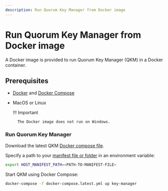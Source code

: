 ```yaml
---
description: Run Quorum Key Manager from Docker image
---
```


# Run Quorum Key Manager from Docker image

A Docker image is provided to run Quorum Key Manager (QKM) in a Docker container.

## Prerequisites

- [Docker](https://docs.docker.com/install/) and [Docker Compose](https://docs.docker.com/compose/install/)
- MacOS or Linux

    !!! Important

        The Docker image does not run on Windows.

### Run Quorum Key Manager

Download the latest QKM [Docker compose file](https://github.com/ConsenSys/quorum-key-manager/blob/main/docker-compose.latest.yml).

Specify a path to your [manifest file or folder](../HowTo/Use-Manifest-File/Overview.md) in an environment variable:

```bash
export HOST_MANIFEST_PATH=<PATH-TO-MANIFEST-FILE>
```

Start QKM using Docker Compose:

```bash
docker-compose -f docker-compose.latest.yml up key-manager
```
